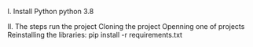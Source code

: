 I. Install Python
    python  3.8

II. The steps run the project
Cloning the project
Openning one of projects
Reinstalling the libraries: pip install -r requirements.txt
